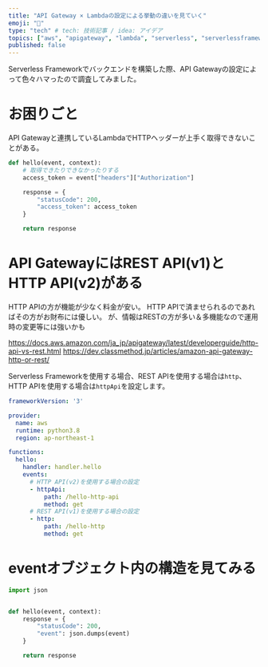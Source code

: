 ```yaml
---
title: "API Gateway × Lambdaの設定による挙動の違いを見ていく"
emoji: "🔎"
type: "tech" # tech: 技術記事 / idea: アイデア
topics: ["aws", "apigateway", "lambda", "serverless", "serverlessframewor"]
published: false
---
```


Serverless Frameworkでバックエンドを構築した際、API Gatewayの設定によって色々ハマったので調査してみました。

# お困りごと

API Gatewayと連携しているLambdaでHTTPヘッダーが上手く取得できないことがある。

```python:handler.py
def hello(event, context):
    # 取得できたりできなかったりする
    access_token = event["headers"]["Authorization"]

    response = {
        "statusCode": 200,
        "access_token": access_token
    }

    return response
```


# API GatewayにはREST API(v1)とHTTP API(v2)がある

HTTP APIの方が機能が少なく料金が安い。
HTTP APIで済ませられるのであればその方がお財布には優しい。
が、情報はRESTの方が多い＆多機能なので運用時の変更等には強いかも

https://docs.aws.amazon.com/ja_jp/apigateway/latest/developerguide/http-api-vs-rest.html
https://dev.classmethod.jp/articles/amazon-api-gateway-http-or-rest/

Serverless Frameworkを使用する場合、REST APIを使用する場合は`http`、HTTP APIを使用する場合は`httpApi`を設定します。

```yml:serverless.yml
frameworkVersion: '3'

provider:
  name: aws
  runtime: python3.8
  region: ap-northeast-1

functions:
  hello:
    handler: handler.hello
    events:
      # HTTP API(v2)を使用する場合の設定 
      - httpApi:
          path: /hello-http-api
          method: get
      # REST API(v1)を使用する場合の設定
      - http:
          path: /hello-http
          method: get
```

# eventオブジェクト内の構造を見てみる

```python:handler.py
import json


def hello(event, context):
    response = {
        "statusCode": 200,
        "event": json.dumps(event)
    }

    return response
```